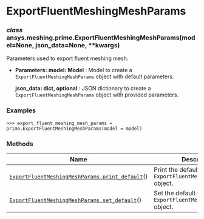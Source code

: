 <!-- vale off -->

# ExportFluentMeshingMeshParams

<a id="ansys.meshing.prime.ExportFluentMeshingMeshParams"></a>

### *class* ansys.meshing.prime.ExportFluentMeshingMeshParams(model=None, json_data=None, \*\*kwargs)

Parameters used to export fluent meshing mesh.

* **Parameters:**
  **model: Model**
  : Model to create a `ExportFluentMeshingMeshParams` object with default parameters.

  **json_data: dict, optional**
  : JSON dictionary to create a `ExportFluentMeshingMeshParams` object with provided parameters.

### Examples

```pycon
>>> export_fluent_meshing_mesh_params = prime.ExportFluentMeshingMeshParams(model = model)
```

<!-- !! processed by numpydoc !! -->

### Methods

| Name | Description |
|-----------------------------------------------------------------------------------------------------------------------------------------------------------------------------------------|-----------------------------------------------------------------------|
| [`ExportFluentMeshingMeshParams.print_default`](ansys.meshing.prime.ExportFluentMeshingMeshParams.print_default.md#ansys.meshing.prime.ExportFluentMeshingMeshParams.print_default)()   | Print the default values of `ExportFluentMeshingMeshParams` object.   |
| [`ExportFluentMeshingMeshParams.set_default`](ansys.meshing.prime.ExportFluentMeshingMeshParams.set_default.md#ansys.meshing.prime.ExportFluentMeshingMeshParams.set_default)()         | Set the default values of the `ExportFluentMeshingMeshParams` object. |
<!-- vale on -->